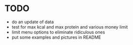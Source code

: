 # TODO
- do an update of data 
- test for max kcal and max protein and various money limit
- limit menu options to eliminate ridiculous ones
- put some examples and pictures in README
